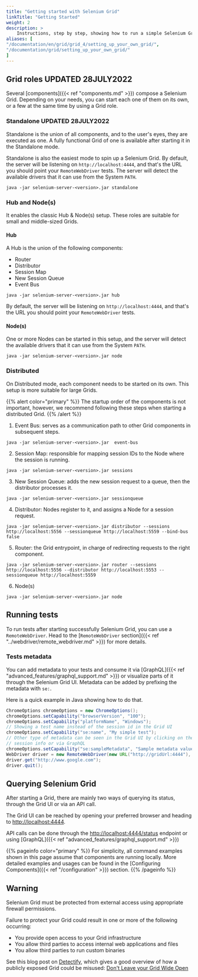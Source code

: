 ```yaml
---
title: "Getting started with Selenium Grid"
linkTitle: "Getting Started"
weight: 2
description: >
    Instructions, step by step, showing how to run a simple Selenium Grid.
aliases: [
"/documentation/en/grid/grid_4/setting_up_your_own_grid/",
"/documentation/grid/setting_up_your_own_grid/"
]
---
```


## Grid roles UPDATED 28JULY2022

Several [components]({{< ref "components.md" >}}) compose a Selenium Grid. Depending 
on your needs, you can start each one of them on its own, or a few at the same time by using a
Grid role.

### Standalone UPDATED 28JULY2022

Standalone is the union of all components, and to the user's eyes, they are executed as one. 
A fully functional Grid of one is available after starting it in the Standalone mode.

Standalone is also the easiest mode to spin up a Selenium Grid. By default, the server 
will be listening on `http://localhost:4444`, and that's the URL you should point your 
`RemoteWebDriver` tests. The server will detect the available drivers that it can use 
from the System `PATH`.

```shell
java -jar selenium-server-<version>.jar standalone
```


### Hub and Node(s)

It enables the classic Hub & Node(s) setup. These roles are suitable for small 
and middle-sized Grids.

#### Hub

A Hub is the union of the following components:

* Router
* Distributor
* Session Map
* New Session Queue
* Event Bus

```shell
java -jar selenium-server-<version>.jar hub
```

By default, the server will be listening on `http://localhost:4444`, and that's the URL 
you should point your `RemoteWebDriver` tests.

#### Node(s)

One or more Nodes can be started in this setup, and the server will detect the available 
drivers that it can use from the System `PATH`. 

```shell
java -jar selenium-server-<version>.jar node
```

### Distributed 

On Distributed mode, each component needs to be started on its own. This setup is more suitable
for large Grids.

{{% alert color="primary" %}}
The startup order of the components is not important, however, we recommend following these
steps when starting a distributed Grid.
{{% /alert %}}


1. Event Bus: serves as a communication path to other Grid components in subsequent steps.

```shell
java -jar selenium-server-<version>.jar  event-bus
```

2. Session Map: responsible for mapping session IDs to the Node where the session is running.

```shell
java -jar selenium-server-<version>.jar sessions
```

3. New Session Queue: adds the new session request to a queue, then the distributor processes it.

```shell
java -jar selenium-server-<version>.jar sessionqueue
```

4. Distributor: Nodes register to it, and assigns a Node for a session request.

```shell
java -jar selenium-server-<version>.jar distributor --sessions http://localhost:5556 --sessionqueue http://localhost:5559 --bind-bus false
```

5. Router: the Grid entrypoint, in charge of redirecting requests to the right component.

```shell
java -jar selenium-server-<version>.jar router --sessions http://localhost:5556 --distributor http://localhost:5553 --sessionqueue http://localhost:5559
```

6. Node(s)

```shell
java -jar selenium-server-<version>.jar node 
```

## Running tests

To run tests after starting successfully Selenium Grid, you can use a `RemoteWebDriver`.
Head to the [`RemoteWebDriver` section]({{< ref "../webdriver/remote_webdriver.md" >}}) for
more details.

### Tests metadata

You can add metadata to your tests and consume it via [GraphQL]({{< ref "advanced_features/graphql_support.md" >}})
or visualize parts of it through the Selenium Grid UI. Metadata can be added by prefixing the metadata with `se:`.

Here is a quick example in Java showing how to do that.

```java
ChromeOptions chromeOptions = new ChromeOptions();
chromeOptions.setCapability("browserVersion", "100");
chromeOptions.setCapability("platformName", "Windows");
// Showing a test name instead of the session id in the Grid UI
chromeOptions.setCapability("se:name", "My simple test"); 
// Other type of metadata can be seen in the Grid UI by clicking on the 
// session info or via GraphQL
chromeOptions.setCapability("se:sampleMetadata", "Sample metadata value"); 
WebDriver driver = new RemoteWebDriver(new URL("http://gridUrl:4444"), chromeOptions);
driver.get("http://www.google.com");
driver.quit();
```

## Querying Selenium Grid

After starting a Grid, there are mainly two ways of querying its status, through the Grid 
UI or via an API call.

The Grid UI can be reached by opening your preferred browser and heading to 
[http://localhost:4444](http://localhost:4444).

API calls can be done through the [http://localhost:4444/status](http://localhost:4444/status)
endpoint or using [GraphQL]({{< ref "advanced_features/graphql_support.md" >}})

{{% pageinfo color="primary" %}}
For simplicity, all command examples shown in this page assume that components are running
locally. More detailed examples and usages can be found in the
[Configuring Components]({{< ref "/configuration" >}}) section.
{{% /pageinfo %}}

## Warning

Selenium Grid must be protected from external access using appropriate
firewall permissions.

Failure to protect your Grid could result in one or more of the following occurring:

* You provide open access to your Grid infrastructure
* You allow third parties to access internal web applications and files
* You allow third parties to run custom binaries

See this blog post on [Detectify](//labs.detectify.com), which gives a good
overview of how a publicly exposed Grid could be misused:
[Don't Leave your Grid Wide Open](//labs.detectify.com/2017/10/06/guest-blog-dont-leave-your-grid-wide-open/)
